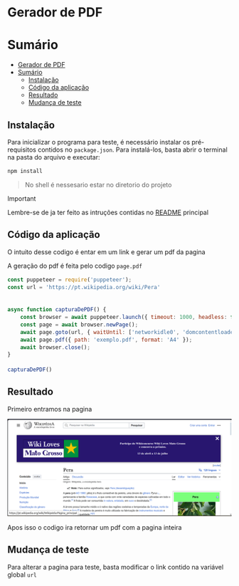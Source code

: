 # Gerador de PDF

# Sumário

- [Gerador de PDF](#gerador-de-pdf)
- [Sumário](#sumário)
  - [Instalação](#instalação)
  - [Código da aplicação](#código-da-aplicação)
  - [Resultado](#resultado)
  - [Mudança de teste](#mudança-de-teste)

## Instalação

Para inicializar o programa para teste, é necessário instalar os pré-requisitos contidos no `package.json`. Para instalá-los, basta abrir o terminal na pasta do arquivo e executar:


```bash
npm install
```

> No shell é nessesario estar no diretorio do projeto

> [!IMPORTANT]
> Lembre-se de ja ter feito as intruções contidas no [README](../README.md) principal

## Código da aplicação

O intuito desse codigo é entar em um link e gerar um pdf da pagina

A geração do pdf é feita pelo codigo `page.pdf`

```js
const puppeteer = require('puppeteer');
const url = 'https://pt.wikipedia.org/wiki/Pera' 


async function capturaDePDF() {
    const browser = await puppeteer.launch({ timeout: 1000, headless: false });
    const page = await browser.newPage();
    await page.goto(url, { waitUntil: ['networkidle0', 'domcontentloaded'], timeout: 0 });
    await page.pdf({ path: 'exemplo.pdf', format: 'A4' });
    await browser.close();
}

capturaDePDF()
```

## Resultado

Primeiro entramos na pagina

![1713959818521](image/README/1713959818521.png)

Apos isso o codigo ira retornar um pdf com a pagina inteira

## Mudança de teste

Para alterar a pagina para teste, basta modificar o link contido na variável global `url`

